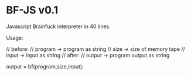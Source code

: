 BF-JS v0.1
=====

Javascript Brainfuck interpreter in 40 lines.

Usage:

  // before:
  //   program -> program as string
  //   size    -> size of memory tape
  //   input   -> input as string
  // after:
  //   output  -> program output as string
  
  output = bf(program,size,input);
